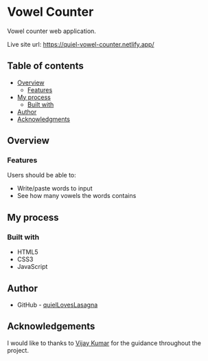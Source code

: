 # Vowel Counter

Vowel counter web application.

Live site url: https://quiel-vowel-counter.netlify.app/

## Table of contents

- [Overview](#overview)
  - [Features](#features)
- [My process](#my-process)
  - [Built with](#built-with)
- [Author](#author)
- [Acknowledgments](#acknowledgments)

## Overview

### Features

Users should be able to:

- Write/paste words to input
- See how many vowels the words contains

## My process

### Built with

- HTML5
- CSS3
- JavaScript

## Author

- GitHub - [quielLovesLasagna](https://github.com/quielLovesLasagna)

## Acknowledgements

I would like to thanks to [Vijay Kumar](https://www.udemy.com/user/vijay-kumar-4865/) for the guidance throughout the project.
